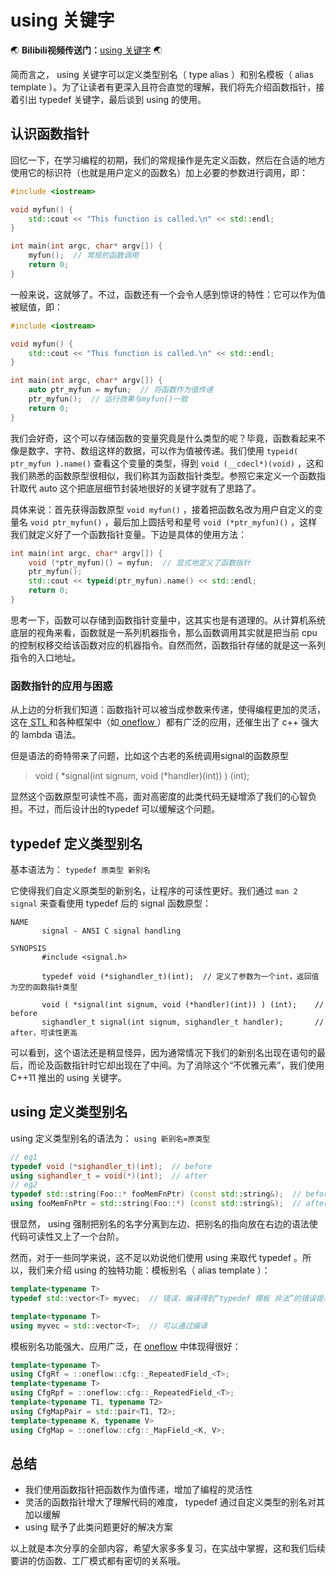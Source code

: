 # using 关键字

:earth_asia: **Bilibili视频传送门：**[using 关键字](https://www.bilibili.com/video/BV1Cq4y1A7Zk) :earth_asia:

简而言之， using 关键字可以定义类型别名（ type alias ）和别名模板（ alias template ）。为了让读者有更深入且符合直觉的理解，我们将先介绍函数指针，接着引出 typedef 关键字，最后谈到 using 的使用。

## 认识函数指针

回忆一下，在学习编程的初期，我们的常规操作是先定义函数，然后在合适的地方使用它的标识符（也就是用户定义的函数名）加上必要的参数进行调用，即：

```c++
#include <iostream>

void myfun() {
	std::cout << "This function is called.\n" << std::endl;
}

int main(int argc, char* argv[]) {
	myfun();  // 常规的函数调用
	return 0;
}
```

一般来说，这就够了。不过，函数还有一个会令人感到惊讶的特性：它可以作为值被赋值，即：

```c++
#include <iostream>

void myfun() {
	std::cout << "This function is called.\n" << std::endl;
}

int main(int argc, char* argv[]) {
	auto ptr_myfun = myfun;  // 将函数作为值传递
	ptr_myfun();  // 运行效果与myfun()一致
	return 0;
}
```

我们会好奇，这个可以存储函数的变量究竟是什么类型的呢？毕竟，函数看起来不像是数字、字符、数组这样的数据，可以作为值被传递。我们使用 `typeid( ptr_myfun ).name()` 查看这个变量的类型，得到 `void (__cdecl*)(void)` ，这和我们熟悉的函数原型很相似，我们称其为函数指针类型。参照它来定义一个函数指针取代 auto 这个把底层细节封装地很好的关键字就有了思路了。

具体来说：首先获得函数原型 `void myfun()` ，接着把函数名改为用户自定义的变量名 `void ptr_myfun()` ，最后加上圆括号和星号 `void (*ptr_myfun)()` ，这样我们就定义好了一个函数指针变量。下边是具体的使用方法：

```c++
int main(int argc, char* argv[]) {
	void (*ptr_myfun)() = myfun;  // 显式地定义了函数指针
	ptr_myfun();
	std::cout << typeid(ptr_myfun).name() << std::endl;
	return 0;
}
```

思考一下，函数可以存储到函数指针变量中，这其实也是有道理的。从计算机系统底层的视角来看，函数就是一系列机器指令，那么函数调用其实就是把当前 cpu 的控制权移交给该函数对应的机器指令。自然而然，函数指针存储的就是这一系列指令的入口地址。

### 函数指针的应用与困惑

从上边的分析我们知道：函数指针可以被当成参数来传递，使得编程更加的灵活，这在[ STL ](https://github.com/microsoft/STL/blob/main/stl/src/cthread.cpp#L109)和各种框架中（如[ oneflow ](https://github.com/Oneflow-Inc/oneflow/blob/master/oneflow/core/intrusive/ref.h#L58)）都有广泛的应用，还催生出了 c++ 强大的 lambda 语法。

但是语法的奇特带来了问题，比如这个古老的系统调用signal的函数原型

> void ( \*signal(int signum, void (\*handler)(int)) ) (int);

显然这个函数原型可读性不高，面对高密度的此类代码无疑增添了我们的心智负担。不过，而后设计出的typedef 可以缓解这个问题。

## typedef 定义类型别名

基本语法为： `typedef 原类型 新别名`

它使得我们自定义原类型的新别名，让程序的可读性更好。我们通过 `man 2 signal` 来查看使用 typedef 后的 signal 函数原型：

```
NAME
       signal - ANSI C signal handling

SYNOPSIS
       #include <signal.h>

       typedef void (*sighandler_t)(int);  // 定义了参数为一个int，返回值为空的函数指针类型
       
       void ( *signal(int signum, void (*handler)(int)) ) (int);	// before
       sighandler_t signal(int signum, sighandler_t handler);  		// after，可读性更高
```

可以看到，这个语法还是稍显怪异，因为通常情况下我们的新别名出现在语句的最后，而论及函数指针时它却出现在了中间。为了消除这个“不优雅元素”，我们使用 C++11 推出的 using 关键字。

## using 定义类型别名

using 定义类型别名的语法为： `using 新别名=原类型`

```c++
// eg1
typedef void (*sighandler_t)(int);  // before
using sighandler_t = void(*)(int);  // after
// eg2
typedef std::string(Foo::* fooMemFnPtr) (const std::string&);  // before
using fooMemFnPtr = std::string(Foo::*) (const std::string&);  // after
```

很显然， using 强制把别名的名字分离到左边、把别名的指向放在右边的语法使代码可读性又上了一个台阶。

然而，对于一些同学来说，这不足以劝说他们使用 using 来取代 typedef 。所以，我们来介绍 using 的独特功能：模板别名（ alias template ）：

```c++
template<typename T>
typedef std::vector<T> myvec;  // 错误，编译得到“typedef 模板 非法”的错误提示

template<typename T>
using myvec = std::vector<T>;  // 可以通过编译
```

模板别名功能强大、应用广泛，在 [oneflow](https://github.com/Oneflow-Inc/oneflow/blob/master/oneflow/core/common/cfg.h#L30-L36) 中体现得很好：

```c++
template<typename T>
using CfgRf = ::oneflow::cfg::_RepeatedField_<T>;
template<typename T>
using CfgRpf = ::oneflow::cfg::_RepeatedField_<T>;
template<typename T1, typename T2>
using CfgMapPair = std::pair<T1, T2>;
template<typename K, typename V>
using CfgMap = ::oneflow::cfg::_MapField_<K, V>;
```

## 总结

- 我们使用函数指针把函数作为值传递，增加了编程的灵活性
- 灵活的函数指针增大了理解代码的难度， typedef 通过自定义类型的别名对其加以缓解
- using 赋予了此类问题更好的解决方案

以上就是本次分享的全部内容，希望大家多多复习，在实战中掌握，这和我们后续要讲的仿函数、工厂模式都有密切的关系哦。
